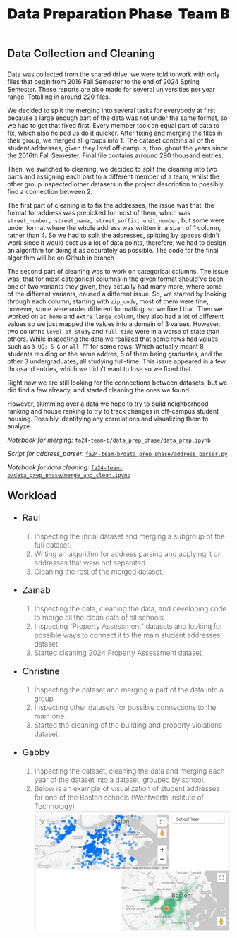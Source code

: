 <body>
<span style="font-weight: 900; display: flex; justify-content: space-between;font-size:32px;">
    <p>Data Preparation Phase</p>
    <p>Team B</p>
</span>

<p style="font-size:24px;font-weight: 600;">Data Collection and Cleaning</p>

Data was collected from the shared drive, we were told to work with only files that begin from 2016 Fall Semester to the end of 2024 Spring Semester. These reports are also made for several universities per year range. Totalling in around 220 files.

We decided to split the merging into several tasks for everybody at first because a large enough part of the data was not under the same format, so we had to get that fixed first. Every member took an equal part of data to fix, which also helped us do it quicker. After fixing and merging the files in their group, we merged all groups into 1. The dataset contains all of the student addresses, given they lived off-campus, throughout the years since the 2016th Fall Semester. Final file contains arround 290 thousand entries.

Then, we switched to cleaning, we decided to split the cleaning into two parts and assigning each part to a different member of a team, whilst the other group inspected other datasets in the project description to possibly find a connection between 2. 

The first part of cleaning is to fix the addresses, the issue was that, the format for address was prepicked for most of them, which was <code>street_number, street_name, street_suffix, unit_number</code>, but some were under format where the whole address was written in a span of 1 column, rather than 4. So we had to split the addresses, splitting by spaces didn't work since it would cost us a lot of data points, therefore, we had to design an algorithm for doing it as accurately as possible. The code for the final algorithm will be on Github in branch 


The second part of cleaning was to work on categorical columns. The issue was, that for most categorical columns in the given format should've been one of two variants they given, they actually had many more, where some of the different variants, caused a different issue. So, we started by looking through each column, starting with <code>zip_code</code>, most of them were fine, however, some were under different formatting, so we fixed that. Then we worked on <code>at_home</code> and <code>extra_large_column</code>, they also had a lot of different values so we just mapped the values into a domain of 3 values. However, two columns <code>level_of_study</code> and <code>full_time</code> were in a worse of state than others. While inspecting the data we realized that some rows had values such as <code>3 UG; 5 G</code> or <code>all FT</code> for some rows. Which actually meant 8 students residing on the same addres, 5 of them being graduates, and the other 3 undergraduates, all studying full-time. This issue appeared in a few thousand entries, which we didn't want to lose so we fixed that. 

Right now we are still looking for the connections between datasets, but we did find a few already, and started cleaning the ones we found. 

However, skimming over a data we hope to try to build neighborhood ranking and house ranking to try to track changes in off-campus student housing. Possibly identifying any correlations and visualizing them to analyze. 

<i>Notebook for merging:</i> <a href="fa24-team-b/data_prep_phase/data_prep.ipynb"><code>fa24-team-b/data_prep_phase/data_prep.ipynb</code></a>

<i>Script for address_parser:</i> <a href="fa24-team-b/data_prep_phase/address_parser.py"><code>fa24-team-b/data_prep_phase/address_parser.py</code></a>

<i>Notebook for data cleaning:</i> <a href="fa24-team-b/data_prep_phase/merge_and_clean.ipynb"><code>fa24-team-b/data_prep_phase/merge_and_clean.ipynb</code></a>

<p style="font-size:24px;font-weight: 600;">Workload</p>

<ul style="font-size:20px; font-weight: 400">
    <li>
        <p>Raul</p>
        <ol style="font-size: 16px; font-weight: 200;">
            <li>
                Inspecting the initial dataset and merging a subgroup of the full dataset.
            </li>
            <li>
                Writing an algorithm for address parsing and applying it on addresses that were not separated
            </li>
            <li>
                Cleaning the rest of the merged dataset.
            </li>
        </ol>
    </li>
    <li>
        <p>Zainab</p>
        <ol style="font-size: 16px; font-weight: 200;">
            <li>
                Inspecting the data, cleaning the data, and developing code to merge all the clean data of all schools. 
            </li>
            <li>
                Inspecting “Property Assessment” datasets and looking for possible ways to connect it to the main student addresses dataset.
            </li>
            <li>
                Started cleaning 2024 Property Assessment dataset.
            </li>
        </ol>
    </li>
    <li>
        <p>Christine</p>
        <ol style="font-size: 16px; font-weight: 200;">
            <li>
                Inspecting the dataset and merging a part of the data into a group.
            </li>
            <li>
                Inspecting other datasets for possible connections to the main one. 
            </li>
            <li>
                Started the cleaning of the building and property violations dataset.
            </li>
        </ol>
    </li>
    <li>
        <p>Gabby</p>
        <ol style="font-size: 16px; font-weight: 200;">
            <li>
                Inspecting the dataset, cleaning the data and merging each year of the dataset into a dataset, grouped by school. 
            </li>
            <li>
                Below is an example of visualization of student addresses for one of the Boston schools (Wentworth Institute of Technology)
                <br/>
                <img src="gabby_visuals.png"></img>
            </li>
        </ol>
    </li>

    
</body>